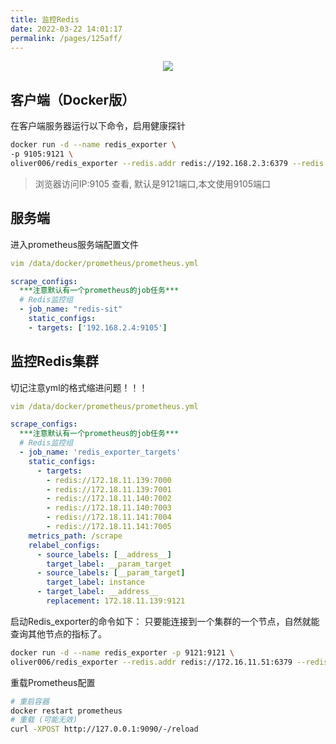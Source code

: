 ```yaml
---
title: 监控Redis
date: 2022-03-22 14:01:17
permalink: /pages/125aff/
---
```



<p align="center"><img src="/img/prometheus.jpg" width="auto" style="cursor: zoom-in;"></p>


## 客户端（Docker版）
在客户端服务器运行以下命令，启用健康探针
```bash
docker run -d --name redis_exporter \
-p 9105:9121 \
oliver006/redis_exporter --redis.addr redis://192.168.2.3:6379 --redis.password '123456'
```

> 浏览器访问IP:9105 查看, 默认是9121端口,本文使用9105端口

## 服务端
进入prometheus服务端配置文件
```yaml
vim /data/docker/prometheus/prometheus.yml

scrape_configs:
  ***注意默认有一个prometheus的job任务***
  # Redis监控组
  - job_name: "redis-sit"
    static_configs:
    - targets: ['192.168.2.4:9105']
```

## 监控Redis集群
切记注意yml的格式缩进问题！！！
```yaml
vim /data/docker/prometheus/prometheus.yml

scrape_configs:
  ***注意默认有一个prometheus的job任务***
  # Redis监控组
  - job_name: 'redis_exporter_targets'
    static_configs:
      - targets:
        - redis://172.18.11.139:7000
        - redis://172.18.11.139:7001
        - redis://172.18.11.140:7002
        - redis://172.18.11.140:7003
        - redis://172.18.11.141:7004
        - redis://172.18.11.141:7005
    metrics_path: /scrape
    relabel_configs:
      - source_labels: [__address__]
        target_label: __param_target
      - source_labels: [__param_target]
        target_label: instance
      - target_label: __address__
        replacement: 172.18.11.139:9121
```

启动Redis_exporter的命令如下：
只要能连接到一个集群的一个节点，自然就能查询其他节点的指标了。

```bash
docker run -d --name redis_exporter -p 9121:9121 \
oliver006/redis_exporter --redis.addr redis://172.16.11.51:6379 --redis.password '123456'
```

重载Prometheus配置
```bash
# 重启容器
docker restart prometheus
# 重载 (可能无效)
curl -XPOST http://127.0.0.1:9090/-/reload
```